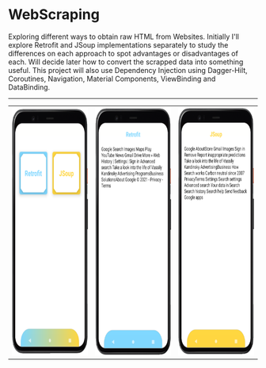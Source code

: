# WebScraping
Exploring different ways to obtain raw HTML from Websites. Initially I'll explore Retrofit and JSoup implementations separately to study the differences on each approach to spot advantages or disadvantages of each. Will decide later how to convert the scrapped data into something useful. This project will also use Dependency Injection using Dagger-Hilt, Coroutines, Navigation, Material Components, ViewBinding and DataBinding.
<br>
<hr>
 <table border="0" cellspacing="50">
  <tr>
  <th><img src="https://github.com/RysanekRivera/WebScraping/blob/master/webscraping_1.png" width="250" height="500"></th>
  <th><img src="https://github.com/RysanekRivera/WebScraping/blob/master/webscraping_2.png" width="250" height="500"></th>
  <th><img src="https://github.com/RysanekRivera/WebScraping/blob/master/webscraping_3.png" width="250" height="500"></th>
 </tr>
  </table>

